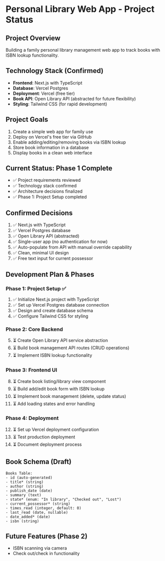 # Personal Library Web App - Project Status

## Project Overview
Building a family personal library management web app to track books with ISBN lookup functionality.

## Technology Stack (Confirmed)
- **Frontend**: Next.js with TypeScript
- **Database**: Vercel Postgres
- **Deployment**: Vercel (free tier)
- **Book API**: Open Library API (abstracted for future flexibility)
- **Styling**: Tailwind CSS (for rapid development)

## Project Goals
1. Create a simple web app for family use
2. Deploy on Vercel's free tier via GitHub
3. Enable adding/editing/removing books via ISBN lookup
4. Store book information in a database
5. Display books in a clean web interface

## Current Status: Phase 1 Complete
- ✅ Project requirements reviewed
- ✅ Technology stack confirmed
- ✅ Architecture decisions finalized
- ✅ Phase 1: Project Setup completed

## Confirmed Decisions
1. ✅ Next.js with TypeScript
2. ✅ Vercel Postgres database
3. ✅ Open Library API (abstracted)
4. ✅ Single-user app (no authentication for now)
5. ✅ Auto-populate from API with manual override capability
6. ✅ Clean, minimal UI design
7. ✅ Free text input for current possessor

## Development Plan & Phases

### Phase 1: Project Setup ✅
1. ✅ Initialize Next.js project with TypeScript
2. ✅ Set up Vercel Postgres database connection
3. ✅ Design and create database schema
4. ✅ Configure Tailwind CSS for styling

### Phase 2: Core Backend
5. ⏳ Create Open Library API service abstraction
6. ⏳ Build book management API routes (CRUD operations)
7. ⏳ Implement ISBN lookup functionality

### Phase 3: Frontend UI
8. ⏳ Create book listing/library view component
9. ⏳ Build add/edit book form with ISBN lookup
10. ⏳ Implement book management (delete, update status)
11. ⏳ Add loading states and error handling

### Phase 4: Deployment
12. ⏳ Set up Vercel deployment configuration
13. ⏳ Test production deployment
14. ⏳ Document deployment process

## Book Schema (Draft)
```
Books Table:
- id (auto-generated)
- title* (string)
- author (string)
- publish_date (date)
- summary (text)
- state* (enum: "In library", "Checked out", "Lost")
- current_possessor* (string)
- times_read (integer, default: 0)
- last_read (date, nullable)
- date_added* (date)
- isbn (string)
```

## Future Features (Phase 2)
- ISBN scanning via camera
- Check out/check in functionality